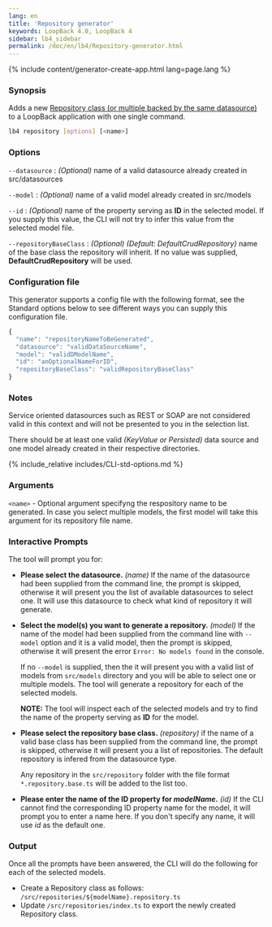 ```yaml
---
lang: en
title: 'Repository generator'
keywords: LoopBack 4.0, LoopBack 4
sidebar: lb4_sidebar
permalink: /doc/en/lb4/Repository-generator.html
---
```


{% include content/generator-create-app.html lang=page.lang %}

### Synopsis

Adds a new
[Repository class (or multiple backed by the same datasource)](Repositories.md)
to a LoopBack application with one single command.

```sh
lb4 repository [options] [<name>]
```

### Options

`--datasource` : _(Optional)_ name of a valid datasource already created in
src/datasources

`--model` : _(Optional)_ name of a valid model already created in src/models

`--id` : _(Optional)_ name of the property serving as **ID** in the selected
model. If you supply this value, the CLI will not try to infer this value from
the selected model file.

`--repositoryBaseClass` : _(Optional)_ _(Default: DefaultCrudRepository)_ name of the base class the repository will inherit. If no value was supplied, **DefaultCrudRepository** will be used.


### Configuration file

This generator supports a config file with the following format, see the
Standard options below to see different ways you can supply this configuration
file.

```ts
{
  "name": "repositoryNameToBeGenerated",
  "datasource": "validDataSourceName",
  "model": "validDModelName",
  "id": "anOptionalNameForID",
  "repositoryBaseClass": "validRepositoryBaseClass"
}
```

### Notes

Service oriented datasources such as REST or SOAP are not considered valid in
this context and will not be presented to you in the selection list.

There should be at least one valid _(KeyValue or Persisted)_ data source and one
model already created in their respective directories.

{% include_relative includes/CLI-std-options.md %}

### Arguments

`<name>` - Optional argument specifyng the respository name to be generated. In
case you select multiple models, the first model will take this argument for its
repository file name.

### Interactive Prompts

The tool will prompt you for:

- **Please select the datasource.** _(name)_ If the name of the datasource had
  been supplied from the command line, the prompt is skipped, otherwise it will
  present you the list of available datasources to select one. It will use this
  datasource to check what kind of repository it will generate.

- **Select the model(s) you want to generate a repository.** _(model)_ If the
  name of the model had been supplied from the command line with `--model`
  option and it is a valid model, then the prompt is skipped, otherwise it will
  present the error `Error: No models found` in the console.

  If no `--model` is supplied, then the it will present you with a valid list of
  models from `src/models` directory and you will be able to select one or
  multiple models. The tool will generate a repository for each of the selected
  models.

  **NOTE:** The tool will inspect each of the selected models and try to find
  the name of the property serving as **ID** for the model.

- **Please select the repository base class.** _(repository)_ if the name of a valid base class has been supplied from the command line, the prompt is skipped, otherwise it will present you a list of repositories. The default repository is infered from the datasource type.

  Any repository in the `src/repository` folder with the file format `*.repository.base.ts` will be added to the list too.

- **Please enter the name of the ID property for _modelName_.** _(id)_ If the
  CLI cannot find the corresponding ID property name for the model, it will
  prompt you to enter a name here. If you don't specify any name, it will use
  _id_ as the default one.

### Output

Once all the prompts have been answered, the CLI will do the following for each
of the selected models.

- Create a Repository class as follows:
  `/src/repositories/${modelName}.repository.ts`
- Update `/src/repositories/index.ts` to export the newly created Repository
  class.
